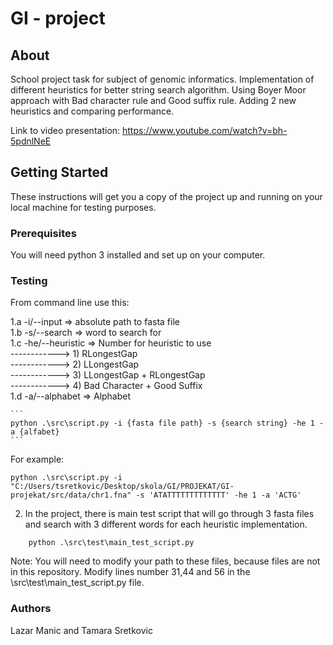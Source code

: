 # GI - project

## About <a name = "about"></a>

School project task for subject of genomic informatics. Implementation of different heuristics for better string search algorithm. Using Boyer Moor approach with Bad character rule and Good suffix rule. Adding 2 new heuristics and comparing performance.

Link to video presentation:
https://www.youtube.com/watch?v=bh-5pdnlNeE

## Getting Started <a name = "getting_started"></a>

These instructions will get you a copy of the project up and running on your local machine for testing purposes.

### Prerequisites

You will need python 3 installed and set up on your computer.

### Testing

From command line use this:

1.a -i/--input      => absolute path to fasta file </br>
1.b -s/--search     => word to search for </br>
1.c -he/--heuristic => Number for heuristic to use </br>
------------> 1) RLongestGap </br>
------------> 2) LLongestGap </br>
------------> 3) LLongestGap + RLongestGap </br>
------------> 4) Bad Character + Good Suffix </br>
1.d -a/--alphabet    => Alphabet </br>

    ```
    python .\src\script.py -i {fasta file path} -s {search string} -he 1 -a {alfabet}
    ```

For example:

```
python .\src\script.py -i "C:/Users/tsretkovic/Desktop/skola/GI/PROJEKAT/GI-projekat/src/data/chr1.fna" -s 'ATATTTTTTTTTTTTT' -he 1 -a 'ACTG'
```

2. In the project, there is main test script that will go through 3 fasta files and search with 3 different words for each heuristic implementation.

```
    python .\src\test\main_test_script.py
```

Note: You will need to modify your path to these files, because files are not in this repository. Modify lines number 31,44 and 56 in the \src\test\main_test_script.py file. </br>


### Authors

Lazar Manic and Tamara Sretkovic
